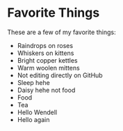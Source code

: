 # Favorite Things

These are a few of my favorite things:

- Raindrops on roses
- Whiskers on kittens
- Bright copper kettles
- Warm woolen mittens
- Not editing directly on GitHub
- Sleep hehe
- Daisy hehe not food
- Food
- Tea
- Hello Wendell
- Hello again